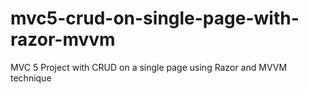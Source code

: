 # mvc5-crud-on-single-page-with-razor-mvvm
MVC 5 Project with CRUD on a single page using Razor and MVVM technique

